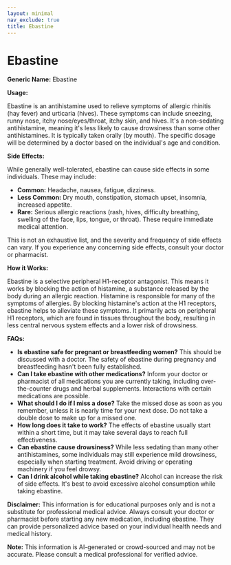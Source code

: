 ```yaml
---
layout: minimal
nav_exclude: true
title: Ebastine
---
```


# Ebastine

**Generic Name:** Ebastine

**Usage:**

Ebastine is an antihistamine used to relieve symptoms of allergic rhinitis (hay fever) and urticaria (hives).  These symptoms can include sneezing, runny nose, itchy nose/eyes/throat, itchy skin, and hives.  It's a non-sedating antihistamine, meaning it's less likely to cause drowsiness than some other antihistamines.  It is typically taken orally (by mouth). The specific dosage will be determined by a doctor based on the individual's age and condition.

**Side Effects:**

While generally well-tolerated, ebastine can cause side effects in some individuals. These may include:

* **Common:** Headache, nausea, fatigue, dizziness.
* **Less Common:**  Dry mouth, constipation, stomach upset, insomnia, increased appetite.
* **Rare:**  Serious allergic reactions (rash, hives, difficulty breathing, swelling of the face, lips, tongue, or throat).  These require immediate medical attention.

This is not an exhaustive list, and the severity and frequency of side effects can vary.  If you experience any concerning side effects, consult your doctor or pharmacist.


**How it Works:**

Ebastine is a selective peripheral H1-receptor antagonist.  This means it works by blocking the action of histamine, a substance released by the body during an allergic reaction.  Histamine is responsible for many of the symptoms of allergies. By blocking histamine's action at the H1 receptors, ebastine helps to alleviate these symptoms.  It primarily acts on peripheral H1 receptors, which are found in tissues throughout the body, resulting in less central nervous system effects and a lower risk of drowsiness.


**FAQs:**

* **Is ebastine safe for pregnant or breastfeeding women?**  This should be discussed with a doctor.  The safety of ebastine during pregnancy and breastfeeding hasn't been fully established.
* **Can I take ebastine with other medications?**  Inform your doctor or pharmacist of all medications you are currently taking, including over-the-counter drugs and herbal supplements.  Interactions with certain medications are possible.
* **What should I do if I miss a dose?**  Take the missed dose as soon as you remember, unless it is nearly time for your next dose. Do not take a double dose to make up for a missed one.
* **How long does it take to work?**  The effects of ebastine usually start within a short time, but it may take several days to reach full effectiveness.
* **Can ebastine cause drowsiness?**  While less sedating than many other antihistamines, some individuals may still experience mild drowsiness, especially when starting treatment.  Avoid driving or operating machinery if you feel drowsy.
* **Can I drink alcohol while taking ebastine?**  Alcohol can increase the risk of side effects.  It's best to avoid excessive alcohol consumption while taking ebastine.


**Disclaimer:** This information is for educational purposes only and is not a substitute for professional medical advice.  Always consult your doctor or pharmacist before starting any new medication, including ebastine.  They can provide personalized advice based on your individual health needs and medical history.


**Note:** This information is AI-generated or crowd-sourced and may not be accurate. Please consult a medical professional for verified advice.